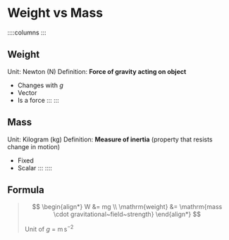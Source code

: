 # Weight vs Mass

::::columns
:::
## Weight

Unit: Newton (N)
Definition: **Force of gravity acting on object**

- Changes with $g$
- Vector
- Is a force
:::
:::
## Mass

Unit: Kilogram (kg)
Definition: **Measure of inertia** (property that resists change in motion)

- Fixed
- Scalar
:::
::::

## Formula

> $$
> \begin{align*}
>   W &= mg \\
>   \mathrm{weight} &= \mathrm{mass \cdot gravitational~field~strength}
> \end{align*}
> $$
>
> Unit of $g$ = $\mathrm{m\,s^{-2}}$
